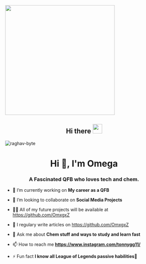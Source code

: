 <img src="https://camo.githubusercontent.com/3b7c592ede97b6138ffd4b1cc1541c2f3b11fd39/687474703a2f2f33312e6d656469612e74756d626c722e636f6d2f31376665613932306666333665663466356238373764353231366137616164392f74756d626c725f6d6f39786a65387a5a34317163626975666f315f313238302e676966" height="350px" width ="350px">

<h2 align="Center">  Hi there <img src="https://media.giphy.com/media/WUlplcMpOCEmTGBtBW/giphy.gif" width="30"> </h3>
<p align="left"> <img src="https://komarev.com/ghpvc/?username=raghav-byte" alt="raghav-byte" /> </p>


<h1 align="center">Hi 👋, I'm Omega</h1>
<h3 align="center">A Fascinated QFB who loves tech and chem.</h3>

- 🔭 I’m currently working on **My career as a QFB**

- 👯 I’m looking to collaborate on **Social Media Projects**

- 👨‍💻 All of my future projects will be available at https://github.com/OmxgxZ

- 📝 I regulary write articles on https://github.com/OmxgxZ

- 💬 Ask me about **Chem stuff and ways to study and learn fast**

- 📫 How to reach me **https://www.instagram.com/tonnygg11/**

- ⚡ Fun fact **I know all League of Legends passive habilities🤩**

